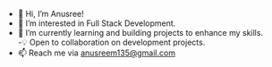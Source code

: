- 👋 Hi, I’m Anusree!  
- 👀 I’m interested in Full Stack Development.  
- 🌱 I’m currently learning and building projects to enhance my skills.  
-💡 Open to collaboration on development projects.  
- 📫 Reach me via anusreem135@gmail.com

<!---
Anusreemmm/Anusreemmm is a ✨ special ✨ repository because its `README.md` (this file) appears on your GitHub profile.
You can click the Preview link to take a look at your changes.
--->
